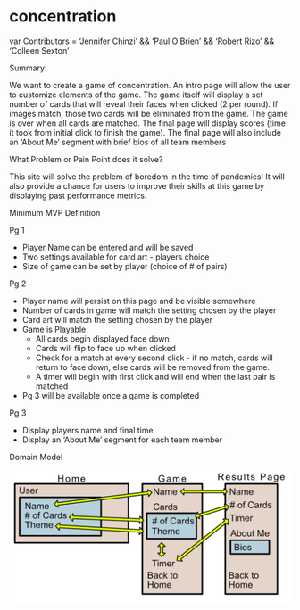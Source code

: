 # concentration

var Contributors =  ‘Jennifer Chinzi’ && ‘Paul O’Brien’ && ‘Robert Rizo’ && ‘Colleen Sexton’

Summary:

We want to create a game of concentration.
An intro page will allow the user to customize elements of the game.
The game itself will display a set number of cards that will reveal their faces when clicked (2 per round).  If images match, those two cards will be eliminated from the game.  The game is over when all cards are matched.
The final page will display scores (time it took from initial click to finish the game).  The final page will also include an ‘About Me’ segment with brief bios of all team members

What Problem or Pain Point does it solve?

This site will solve the problem of boredom in the time of pandemics!  It will also provide a chance for users to improve their skills at this game by displaying past performance metrics.

Minimum MVP Definition

Pg 1

 - Player Name can be entered and will be saved
 - Two settings available for card art - players choice
 - Size of game can be set by player (choice of # of pairs)
 
Pg 2

 - Player name will persist on this page and be visible somewhere
 - Number of cards in game will match the setting chosen by the player
 - Card art will match the setting chosen by the player
 - Game is Playable
    - All cards begin displayed face down
    - Cards will flip to face up when clicked
    - Check for a match at every second click - if no match, cards will return to face down, else cards will be removed from the game.
    - A timer will begin with first click and will end when the last pair is matched
  - Pg 3 will be available once a game is completed
  
Pg 3

  - Display players name and final time
  - Display an ‘About Me’ segment for each team member
  
Domain Model

![Domain Model](cascadia-concentation-domain-model.png)
